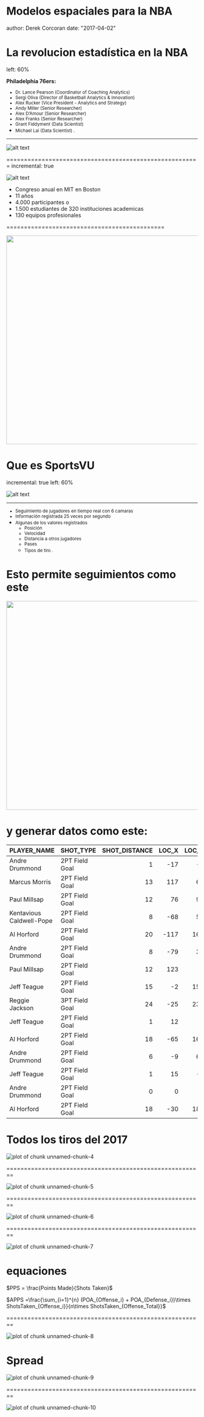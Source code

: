 Modelos espaciales para la NBA
========================================================
author: Derek Corcoran
date: "2017-04-02"

La revolucion estadística en la NBA
========================================================
left: 60%

**Philadelphia 76ers:**
<small>
* Dr. Lance Pearson (Coordinator of Coaching Analytics)
* Sergi Oliva (Director of Basketball Analytics & Innovation)
* Alex Rucker (Vice President - Analytics and Strategy)
* Andy Miller (Senior Researcher)
* Alex D’Amour (Senior Researcher)
* Alex Franks (Senior Researcher)
* Grant Fiddyment (Data Scientist)
* Michael Lai (Data Scientist) 
.</small>

***

![alt text](51KkoapPY2L._AC_UL320_SR216,320_.jpg)

=======================================================
incremental: true

![alt text](http://www.sloansportsconference.com/wp-content/uploads/2016/02/MIT-Sloan-Sports-Analytics-Conference.jpg)


* Congreso anual en MIT en Boston
* 11 años
* 4.000 participantes  o
* 1.500 estudiantes de 320 instituciones academicas 
* 130 equipos profesionales 


=============================================


<div align="center">
<img src="http://www.obsessedwithsports.com/wp-content/uploads/2013/03/revenge-of-the-nerds-sloan-conference.png" width=900 height=550>
</div>


Que es SportsVU
========================================================
incremental: true
left: 60%







![alt text](SportVU.jpg)

***
<small>

- Seguimiento de jugadores en tiempo real con 6 camaras
- Información registrada 25 veces por segundo
- Algunas de los valores registrados
    + Posición
    + Velocidad
    + Distancia a otros jugadores
    + Pases
    + Tipos de tiro
.</small>

Esto permite seguimientos como este
========================================================

<div align="center">
<img src="spurs_movement5_part2.gif" width=900 height=550>
</div>


y generar datos como este:
========================================================

<table>
 <thead>
  <tr>
   <th style="text-align:left;"> PLAYER_NAME </th>
   <th style="text-align:left;"> SHOT_TYPE </th>
   <th style="text-align:right;"> SHOT_DISTANCE </th>
   <th style="text-align:right;"> LOC_X </th>
   <th style="text-align:right;"> LOC_Y </th>
   <th style="text-align:left;"> SHOT_MADE_FLAG </th>
   <th style="text-align:left;"> HTM </th>
   <th style="text-align:left;"> VTM </th>
  </tr>
 </thead>
<tbody>
  <tr>
   <td style="text-align:left;"> Andre Drummond </td>
   <td style="text-align:left;"> 2PT Field Goal </td>
   <td style="text-align:right;"> 1 </td>
   <td style="text-align:right;"> -17 </td>
   <td style="text-align:right;"> -6 </td>
   <td style="text-align:left;"> 0 </td>
   <td style="text-align:left;"> ATL </td>
   <td style="text-align:left;"> DET </td>
  </tr>
  <tr>
   <td style="text-align:left;"> Marcus Morris </td>
   <td style="text-align:left;"> 2PT Field Goal </td>
   <td style="text-align:right;"> 13 </td>
   <td style="text-align:right;"> 117 </td>
   <td style="text-align:right;"> 67 </td>
   <td style="text-align:left;"> 1 </td>
   <td style="text-align:left;"> ATL </td>
   <td style="text-align:left;"> DET </td>
  </tr>
  <tr>
   <td style="text-align:left;"> Paul Millsap </td>
   <td style="text-align:left;"> 2PT Field Goal </td>
   <td style="text-align:right;"> 12 </td>
   <td style="text-align:right;"> 76 </td>
   <td style="text-align:right;"> 95 </td>
   <td style="text-align:left;"> 1 </td>
   <td style="text-align:left;"> ATL </td>
   <td style="text-align:left;"> DET </td>
  </tr>
  <tr>
   <td style="text-align:left;"> Kentavious Caldwell-Pope </td>
   <td style="text-align:left;"> 2PT Field Goal </td>
   <td style="text-align:right;"> 8 </td>
   <td style="text-align:right;"> -68 </td>
   <td style="text-align:right;"> 51 </td>
   <td style="text-align:left;"> 1 </td>
   <td style="text-align:left;"> ATL </td>
   <td style="text-align:left;"> DET </td>
  </tr>
  <tr>
   <td style="text-align:left;"> Al Horford </td>
   <td style="text-align:left;"> 2PT Field Goal </td>
   <td style="text-align:right;"> 20 </td>
   <td style="text-align:right;"> -117 </td>
   <td style="text-align:right;"> 164 </td>
   <td style="text-align:left;"> 0 </td>
   <td style="text-align:left;"> ATL </td>
   <td style="text-align:left;"> DET </td>
  </tr>
  <tr>
   <td style="text-align:left;"> Andre Drummond </td>
   <td style="text-align:left;"> 2PT Field Goal </td>
   <td style="text-align:right;"> 8 </td>
   <td style="text-align:right;"> -79 </td>
   <td style="text-align:right;"> 31 </td>
   <td style="text-align:left;"> 0 </td>
   <td style="text-align:left;"> ATL </td>
   <td style="text-align:left;"> DET </td>
  </tr>
  <tr>
   <td style="text-align:left;"> Paul Millsap </td>
   <td style="text-align:left;"> 2PT Field Goal </td>
   <td style="text-align:right;"> 12 </td>
   <td style="text-align:right;"> 123 </td>
   <td style="text-align:right;"> 3 </td>
   <td style="text-align:left;"> 1 </td>
   <td style="text-align:left;"> ATL </td>
   <td style="text-align:left;"> DET </td>
  </tr>
  <tr>
   <td style="text-align:left;"> Jeff Teague </td>
   <td style="text-align:left;"> 2PT Field Goal </td>
   <td style="text-align:right;"> 15 </td>
   <td style="text-align:right;"> -2 </td>
   <td style="text-align:right;"> 154 </td>
   <td style="text-align:left;"> 0 </td>
   <td style="text-align:left;"> ATL </td>
   <td style="text-align:left;"> DET </td>
  </tr>
  <tr>
   <td style="text-align:left;"> Reggie Jackson </td>
   <td style="text-align:left;"> 3PT Field Goal </td>
   <td style="text-align:right;"> 24 </td>
   <td style="text-align:right;"> -25 </td>
   <td style="text-align:right;"> 239 </td>
   <td style="text-align:left;"> 1 </td>
   <td style="text-align:left;"> ATL </td>
   <td style="text-align:left;"> DET </td>
  </tr>
  <tr>
   <td style="text-align:left;"> Jeff Teague </td>
   <td style="text-align:left;"> 2PT Field Goal </td>
   <td style="text-align:right;"> 1 </td>
   <td style="text-align:right;"> 12 </td>
   <td style="text-align:right;"> 2 </td>
   <td style="text-align:left;"> 0 </td>
   <td style="text-align:left;"> ATL </td>
   <td style="text-align:left;"> DET </td>
  </tr>
  <tr>
   <td style="text-align:left;"> Al Horford </td>
   <td style="text-align:left;"> 2PT Field Goal </td>
   <td style="text-align:right;"> 18 </td>
   <td style="text-align:right;"> -65 </td>
   <td style="text-align:right;"> 169 </td>
   <td style="text-align:left;"> 0 </td>
   <td style="text-align:left;"> ATL </td>
   <td style="text-align:left;"> DET </td>
  </tr>
  <tr>
   <td style="text-align:left;"> Andre Drummond </td>
   <td style="text-align:left;"> 2PT Field Goal </td>
   <td style="text-align:right;"> 6 </td>
   <td style="text-align:right;"> -9 </td>
   <td style="text-align:right;"> 62 </td>
   <td style="text-align:left;"> 0 </td>
   <td style="text-align:left;"> ATL </td>
   <td style="text-align:left;"> DET </td>
  </tr>
  <tr>
   <td style="text-align:left;"> Jeff Teague </td>
   <td style="text-align:left;"> 2PT Field Goal </td>
   <td style="text-align:right;"> 1 </td>
   <td style="text-align:right;"> 15 </td>
   <td style="text-align:right;"> -1 </td>
   <td style="text-align:left;"> 1 </td>
   <td style="text-align:left;"> ATL </td>
   <td style="text-align:left;"> DET </td>
  </tr>
  <tr>
   <td style="text-align:left;"> Andre Drummond </td>
   <td style="text-align:left;"> 2PT Field Goal </td>
   <td style="text-align:right;"> 0 </td>
   <td style="text-align:right;"> 0 </td>
   <td style="text-align:right;"> 1 </td>
   <td style="text-align:left;"> 1 </td>
   <td style="text-align:left;"> ATL </td>
   <td style="text-align:left;"> DET </td>
  </tr>
  <tr>
   <td style="text-align:left;"> Al Horford </td>
   <td style="text-align:left;"> 2PT Field Goal </td>
   <td style="text-align:right;"> 18 </td>
   <td style="text-align:right;"> -30 </td>
   <td style="text-align:right;"> 183 </td>
   <td style="text-align:left;"> 0 </td>
   <td style="text-align:left;"> ATL </td>
   <td style="text-align:left;"> DET </td>
  </tr>
</tbody>
</table>

Todos los tiros del 2017
======================================================

<img src="PredictivePresNBA-figure/unnamed-chunk-4-1.png" title="plot of chunk unnamed-chunk-4" alt="plot of chunk unnamed-chunk-4" style="display: block; margin: auto;" />

========================================================


<img src="PredictivePresNBA-figure/unnamed-chunk-5-1.png" title="plot of chunk unnamed-chunk-5" alt="plot of chunk unnamed-chunk-5" style="display: block; margin: auto;" />


========================================================

<img src="PredictivePresNBA-figure/unnamed-chunk-6-1.png" title="plot of chunk unnamed-chunk-6" alt="plot of chunk unnamed-chunk-6" style="display: block; margin: auto;" />



========================================================

<img src="PredictivePresNBA-figure/unnamed-chunk-7-1.png" title="plot of chunk unnamed-chunk-7" alt="plot of chunk unnamed-chunk-7" style="display: block; margin: auto;" />

equaciones
=========================

$PPS = \frac{Points Made}{Shots Taken}$

$APPS =\frac{\sum_{i=1}^{n} (POA_{Offense_i} + POA_{Defense_i})\times ShotsTaken_{Offense_i}}{n\times ShotsTaken_{Offense_Total}}$


========================================================

![plot of chunk unnamed-chunk-8](PredictivePresNBA-figure/unnamed-chunk-8-1.png)

Spread
========================================================

![plot of chunk unnamed-chunk-9](PredictivePresNBA-figure/unnamed-chunk-9-1.png)


========================================================


<img src="PredictivePresNBA-figure/unnamed-chunk-10-1.png" title="plot of chunk unnamed-chunk-10" alt="plot of chunk unnamed-chunk-10" style="display: block; margin: auto;" />
